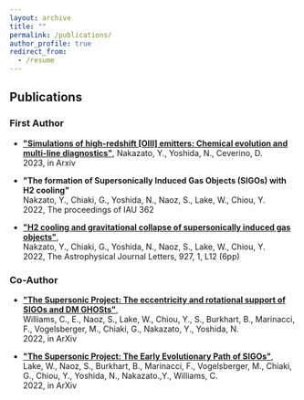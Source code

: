 ```yaml
---
layout: archive
title: ""
permalink: /publications/
author_profile: true
redirect_from:
  - /resume
---
```


## Publications
### First Author  
* __["Simulations of high-redshift [OIII] emitters: Chemical evolution and multi-line diagnostics"](https://arxiv.org/abs/2301.02416)__,
  Nakazato, Y., Yoshida, N., Ceverino, D.  
  2023, in Arxiv

* __"The formation of Supersonically Induced Gas Objects (SIGOs) with H2 cooling"__  
  Nakzato, Y., Chiaki, G., Yoshida, N., Naoz, S., Lake, W., Chiou, Y.    
 2022, The proceedings of IAU 362
 
* __["H2 cooling and gravitational collapse of supersonically induced gas objects"](https://ui.adsabs.harvard.edu/abs/2022ApJ...927L..12N/abstract)__,  
 Nakzato, Y., Chiaki, G., Yoshida, N., Naoz, S., Lake, W., Chiou, Y.    
 2022, The Astrophysical Journal Letters, 927, 1, L12 (6pp)
 
### Co-Author
* __["The Supersonic Project: The eccentricity and rotational support of SIGOs and DM GHOSts"](https://ui.adsabs.harvard.edu/abs/2022arXiv221102066W/abstract)__,  
  Williams, C., E., Naoz, S., Lake, W., Chiou, Y., S., Burkhart, B., Marinacci, F., Vogelsberger, M., Chiaki, G., Nakazato, Y., Yoshida, N.  
2022, in ArXiv

* __["The Supersonic Project: The Early Evolutionary Path of SIGOs"](https://ui.adsabs.harvard.edu/abs/2022arXiv220805987L/abstract)__,  
 Lake, W., Naoz, S., Burkhart, B., Marinacci, F., Vogelsberger, M., Chiaki, G., Chiou, Y., Yoshida, N., Nakazato.,Y., Williams, C.  
2022, in ArXiv
